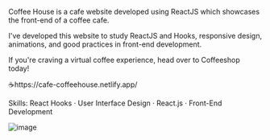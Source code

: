 Coffee House is a cafe website developed using ReactJS which showcases the front-end of a coffee cafe.

I've developed this website to study ReactJS and Hooks, responsive design, animations, and good practices in front-end development. 


If you're craving a virtual coffee experience, head over to Coffeeshop today! 


☕️https://cafe-coffeehouse.netlify.app/


Skills: React Hooks · User Interface Design · React.js · Front-End Development


![image](https://github.com/hrish1012/Cafe-coffeehouse/assets/113937257/503fdae9-1bae-4783-b123-24c3d739a3f1)



